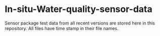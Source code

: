 # In-situ-Water-quality-sensor-data

Sensor package test data from all recent versions are stored here in this repository. All files have time stamp in their file names. 
